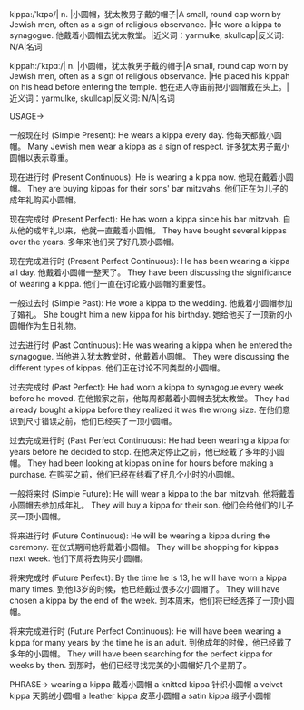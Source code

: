 kippa:/ˈkɪpə/| n. |小圆帽，犹太教男子戴的帽子|A small, round cap worn by Jewish men, often as a sign of religious observance. |He wore a kippa to synagogue. 他戴着小圆帽去犹太教堂。|近义词：yarmulke, skullcap|反义词: N/A|名词

kippah:/ˈkɪpɑː/| n. |小圆帽，犹太教男子戴的帽子|A small, round cap worn by Jewish men, often as a sign of religious observance. |He placed his kippah on his head before entering the temple. 他在进入寺庙前把小圆帽戴在头上。|近义词：yarmulke, skullcap|反义词: N/A|名词


USAGE->

一般现在时 (Simple Present):
He wears a kippa every day. 他每天都戴小圆帽。
Many Jewish men wear a kippa as a sign of respect. 许多犹太男子戴小圆帽以表示尊重。

现在进行时 (Present Continuous):
He is wearing a kippa now. 他现在戴着小圆帽。
They are buying kippas for their sons' bar mitzvahs. 他们正在为儿子的成年礼购买小圆帽。


现在完成时 (Present Perfect):
He has worn a kippa since his bar mitzvah. 自从他的成年礼以来，他就一直戴着小圆帽。
They have bought several kippas over the years. 多年来他们买了好几顶小圆帽。

现在完成进行时 (Present Perfect Continuous):
He has been wearing a kippa all day. 他戴着小圆帽一整天了。
They have been discussing the significance of wearing a kippa.  他们一直在讨论戴小圆帽的重要性。

一般过去时 (Simple Past):
He wore a kippa to the wedding. 他戴着小圆帽参加了婚礼。
She bought him a new kippa for his birthday. 她给他买了一顶新的小圆帽作为生日礼物。

过去进行时 (Past Continuous):
He was wearing a kippa when he entered the synagogue.  当他进入犹太教堂时，他戴着小圆帽。
They were discussing the different types of kippas. 他们正在讨论不同类型的小圆帽。

过去完成时 (Past Perfect):
He had worn a kippa to synagogue every week before he moved. 在他搬家之前，他每周都戴着小圆帽去犹太教堂。
They had already bought a kippa before they realized it was the wrong size.  在他们意识到尺寸错误之前，他们已经买了一顶小圆帽。


过去完成进行时 (Past Perfect Continuous):
He had been wearing a kippa for years before he decided to stop.  在他决定停止之前，他已经戴了多年的小圆帽。
They had been looking at kippas online for hours before making a purchase.  在购买之前，他们已经在线看了好几个小时的小圆帽。


一般将来时 (Simple Future):
He will wear a kippa to the bar mitzvah. 他将戴着小圆帽去参加成年礼。
They will buy a kippa for their son. 他们会给他们的儿子买一顶小圆帽。


将来进行时 (Future Continuous):
He will be wearing a kippa during the ceremony. 在仪式期间他将戴着小圆帽。
They will be shopping for kippas next week.  他们下周将去购买小圆帽。

将来完成时 (Future Perfect):
By the time he is 13, he will have worn a kippa many times. 到他13岁的时候，他已经戴过很多次小圆帽了。
They will have chosen a kippa by the end of the week.  到本周末，他们将已经选择了一顶小圆帽。

将来完成进行时 (Future Perfect Continuous):
He will have been wearing a kippa for many years by the time he is an adult.  到他成年的时候，他已经戴了多年的小圆帽。
They will have been searching for the perfect kippa for weeks by then.  到那时，他们已经寻找完美的小圆帽好几个星期了。



PHRASE->
wearing a kippa  戴着小圆帽
a knitted kippa  针织小圆帽
a velvet kippa  天鹅绒小圆帽
a leather kippa  皮革小圆帽
a satin kippa  缎子小圆帽
